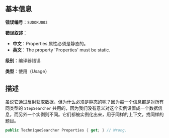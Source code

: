 ## 基本信息

**错误编号**：`SUDOKU003`

**错误叙述**：

* **中文**：Properties 属性必须是静态的。
* **英文**：The property 'Properties' must be static.

**级别**：编译器错误

**类型**：使用（Usage）

## 描述

虽说它通过反射获取数据，但为什么必须是静态的呢？因为每一个信息都是对所有同类型的 `StepSearcher` 共用的，因为我们没有意义对这个实例设置成一个数据信息，而另外一个实例则不同。它们都被实例化出来，用于同样的上下文，找同样的题目。

```csharp
public TechniqueSearcher Properties { get; } // Wrong.
```